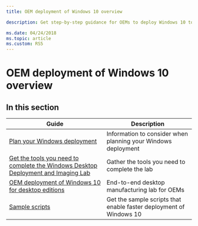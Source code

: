 ```yaml
---
title: OEM deployment of Windows 10 overview

description: Get step-by-step guidance for OEMs to deploy Windows 10 to desktop computers, laptops, and 2-in-1s. Find information about how to enable imageless, push-button reset recovery and more.  

ms.date: 04/24/2018
ms.topic: article
ms.custom: RS5
---
```


# OEM deployment of Windows 10 overview

## In this section

| Guide | Description |
| --- | --- |
| [Plan your Windows deployment](oem-deployment-of-windows-10-for-desktop-editions-planning.md) | Information to consider when planning your Windows deployment |
| [Get the tools you need to complete the Windows Desktop Deployment and Imaging Lab](oem-deployment-of-windows-10-for-desktop-editions-get-tools.md) | Gather the tools you need to complete the lab |
| [OEM deployment of Windows 10 for desktop editions](oem-deployment-of-windows-10-for-desktop-editions.md) | End-to-end desktop manufacturing lab for OEMs |
| [Sample scripts](windows-deployment-sample-scripts-sxs.md) | Get the sample scripts that enable faster deployment of Windows 10 |

